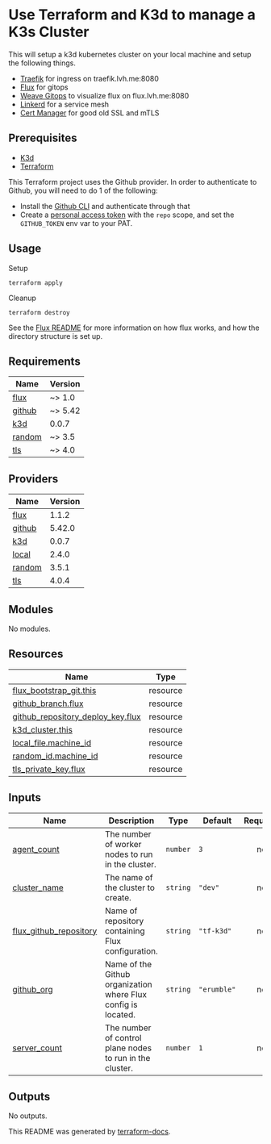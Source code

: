 # Use Terraform and K3d to manage a K3s Cluster

This will setup a k3d kubernetes cluster on your local machine and setup the following things.
* [Traefik](https://doc.traefik.io/traefik/) for ingress on traefik.lvh.me:8080
* [Flux](https://fluxcd.io/) for gitops
* [Weave Gitops](https://docs.gitops.weave.works/docs/intro-weave-gitops/) to visualize flux on flux.lvh.me:8080
* [Linkerd](https://linkerd.io/) for a service mesh
* [Cert Manager](https://cert-manager.io/docs/) for good old SSL and mTLS

## Prerequisites
* [K3d](https://k3d.io)
* [Terraform](https://www.terraform.io/docs/index.html)

This Terraform project uses the Github provider. In order to authenticate to Github, you will need to do 1 of the following:
* Install the [Github CLI](https://cli.github.com/) and authenticate through that
* Create a [personal access token](https://docs.github.com/en/authentication/keeping-your-account-and-data-secure/managing-your-personal-access-tokens) with the `repo` scope, and set the `GITHUB_TOKEN` env var to your PAT.

## Usage
Setup
```
terraform apply
```

Cleanup
```
terraform destroy
```

See the [Flux README](flux/README.md) for more information on how flux works, and how the directory structure is set up.

## Requirements

| Name | Version |
|------|---------|
| <a name="requirement_flux"></a> [flux](#requirement\_flux) | ~> 1.0 |
| <a name="requirement_github"></a> [github](#requirement\_github) | ~> 5.42 |
| <a name="requirement_k3d"></a> [k3d](#requirement\_k3d) | 0.0.7 |
| <a name="requirement_random"></a> [random](#requirement\_random) | ~> 3.5 |
| <a name="requirement_tls"></a> [tls](#requirement\_tls) | ~> 4.0 |

## Providers

| Name | Version |
|------|---------|
| <a name="provider_flux"></a> [flux](#provider\_flux) | 1.1.2 |
| <a name="provider_github"></a> [github](#provider\_github) | 5.42.0 |
| <a name="provider_k3d"></a> [k3d](#provider\_k3d) | 0.0.7 |
| <a name="provider_local"></a> [local](#provider\_local) | 2.4.0 |
| <a name="provider_random"></a> [random](#provider\_random) | 3.5.1 |
| <a name="provider_tls"></a> [tls](#provider\_tls) | 4.0.4 |

## Modules

No modules.

## Resources

| Name | Type |
|------|------|
| [flux_bootstrap_git.this](https://registry.terraform.io/providers/fluxcd/flux/latest/docs/resources/bootstrap_git) | resource |
| [github_branch.flux](https://registry.terraform.io/providers/integrations/github/latest/docs/resources/branch) | resource |
| [github_repository_deploy_key.flux](https://registry.terraform.io/providers/integrations/github/latest/docs/resources/repository_deploy_key) | resource |
| [k3d_cluster.this](https://registry.terraform.io/providers/pvotal-tech/k3d/0.0.7/docs/resources/cluster) | resource |
| [local_file.machine_id](https://registry.terraform.io/providers/hashicorp/local/latest/docs/resources/file) | resource |
| [random_id.machine_id](https://registry.terraform.io/providers/hashicorp/random/latest/docs/resources/id) | resource |
| [tls_private_key.flux](https://registry.terraform.io/providers/hashicorp/tls/latest/docs/resources/private_key) | resource |

## Inputs

| Name | Description | Type | Default | Required |
|------|-------------|------|---------|:--------:|
| <a name="input_agent_count"></a> [agent\_count](#input\_agent\_count) | The number of worker nodes to run in the cluster. | `number` | `3` | no |
| <a name="input_cluster_name"></a> [cluster\_name](#input\_cluster\_name) | The name of the cluster to create. | `string` | `"dev"` | no |
| <a name="input_flux_github_repository"></a> [flux\_github\_repository](#input\_flux\_github\_repository) | Name of repository containing Flux configuration. | `string` | `"tf-k3d"` | no |
| <a name="input_github_org"></a> [github\_org](#input\_github\_org) | Name of the Github organization where Flux config is located. | `string` | `"erumble"` | no |
| <a name="input_server_count"></a> [server\_count](#input\_server\_count) | The number of control plane nodes to run in the cluster. | `number` | `1` | no |

## Outputs

No outputs.

This README was generated by [terraform-docs](https://terraform-docs.io).